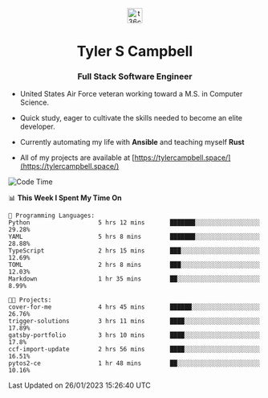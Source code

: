 <p align="center">
<a href="https://www.linkedin.com/in/t36campbell" target="blank"><img align="center" src="https://ik.imagekit.io/t36campbell/Portfolio/linkedin.png.original_m8bbGgPh6.png" alt="t36campbell" height="30" width="30" /></a>
</p>
<h1 align="center">Tyler S Campbell</h1>
<h3 align="center">Full Stack Software Engineer</h3>

* United States Air Force veteran working toward a M.S. in Computer Science.

* Quick study, eager to cultivate the skills needed to become an elite developer.

* Currently automating my life with **Ansible** and teaching myself **Rust**

* All of my projects are available at [https://tylercampbell.space/](https://tylercampbell.space/)

<!--START_SECTION:waka-->
![Code Time](http://img.shields.io/badge/Code%20Time-2%2C121%20hrs-blue)

📊 **This Week I Spent My Time On** 

```text
💬 Programming Languages: 
Python                   5 hrs 12 mins       ███████░░░░░░░░░░░░░░░░░░   29.28% 
YAML                     5 hrs 8 mins        ███████░░░░░░░░░░░░░░░░░░   28.88% 
TypeScript               2 hrs 15 mins       ███░░░░░░░░░░░░░░░░░░░░░░   12.69% 
TOML                     2 hrs 8 mins        ███░░░░░░░░░░░░░░░░░░░░░░   12.03% 
Markdown                 1 hr 35 mins        ██░░░░░░░░░░░░░░░░░░░░░░░   8.99%

🐱‍💻 Projects: 
cover-for-me             4 hrs 45 mins       ██████░░░░░░░░░░░░░░░░░░░   26.76% 
trigger-solutions        3 hrs 11 mins       ████░░░░░░░░░░░░░░░░░░░░░   17.89% 
gatsby-portfolio         3 hrs 10 mins       ████░░░░░░░░░░░░░░░░░░░░░   17.8% 
ccf-import-update        2 hrs 56 mins       ████░░░░░░░░░░░░░░░░░░░░░   16.51% 
pytos2-ce                1 hr 48 mins        ██░░░░░░░░░░░░░░░░░░░░░░░   10.16%

```


 Last Updated on 26/01/2023 15:26:40 UTC
<!--END_SECTION:waka-->
